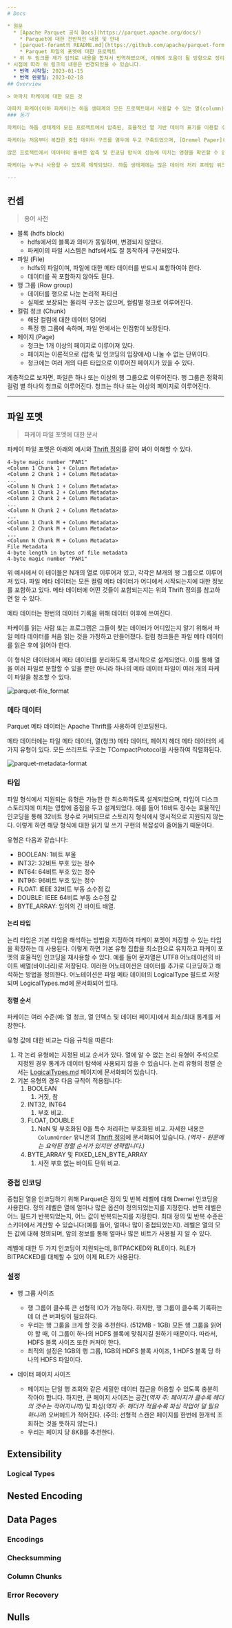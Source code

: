 ```yaml
---
# Docs

* 원문
  * [Apache Parquet 공식 Docs](https://parquet.apache.org/docs/)
    * Parquet에 대한 전반적인 내용 및 안내
  * [parquet-foramt의 README.md](https://github.com/apache/parquet-format#readme)
    * Parquet 파일의 포멧에 대한 프로젝트
  * 위 두 링크를 제가 임의로 내용을 합쳐서 번역하였으며, 이해에 도움이 될 방향으로 정리하였습니다.
* 시점에 따라 위 링크의 내용은 변경되었을 수 있습니다.
  * 번역 시작일: 2023-01-15
  * 번역 완료일: 2023-02-18
## Overview

> 아파치 파케이에 대한 모든 것

아파치 파케이(이하 파케이)는 하둡 생태계의 모든 프로젝트에서 사용할 수 있는 열(column) 기반 저장 방식이며, 어떠한 데이터 처리 프레임워크, 데이터 모델이나 프로그래밍 언어에서도 사용할 수 있다.
### 동기

파케이는 하둡 생태계의 모든 프로젝트에서 압축된, 효율적인 열 기반 데이터 표기를 이용할 수 있게 하기 위해 개발되었다.

파케이는 처음부터 복잡한 중첩 데이터 구조를 염두에 두고 구축되었으며, [Dremel Paper](https://research.google/pubs/pub36632/)에서 제시된 중첩된 데이터의 분해 및 조립 [알고리즘](https://github.com/julienledem/redelm/wiki/The-striping-and-assembly-algorithms-from-the-Dremel-paper)을 사용하였다. 우리는 이 방식이 중첩된 데이터 구조를 단순히 평면화(flatten)하는 것보다 더 우수하다고 생각한다.

많은 프로젝트에서 데이터의 올바른 압축 및 인코딩 방식이 성능에 미치는 영향을 확인할 수 있다. 파케이는 매우 효율적인 데이터 압축 및 인코딩 방식을 지원하도록 제작되었다. 파케이는 컬럼 레벨에서 데이터를 압축하는 것에 특화되어 있으며, 인코딩이 새롭게 발명되고 구현되는 것에 대처할 수 있도록 만들어져 있다.

파케이는 누구나 사용할 수 있도록 제작되었다. 하둡 생태계에는 많은 데이터 처리 프레임 워크가 있으며, 우리는 그 중 일부만 지원하는 것에는 관심이 없었다. 우리는 효율적이고 잘 구현된 열 기반 저장이 광범위하고 종속성을 설정하기 어려운 문제 없이 모든 프레임워크에 유용할 것이라 생각한다.

---
```


## 컨셉

> 용어 사전

* 블록 (hdfs block)
  * hdfs에서의 블록과 의미가 동일하며, 변경되지 않았다.
  * 파케이의 파일 시스템은 hdfs에서도 잘 동작하게 구현되었다.
* 파일 (File)
  * hdfs의 파일이며, 파일에 대한 메타 데이터를 반드시 포함하여야 한다.
  * 데이터를 꼭 포함하지 않아도 된다.
* 행 그룹 (Row group)
  * 데이터를 행으로 나눈 논리적 파티션
  * 실제로 보장되는 물리적 구조는 없으며, 컬럼별 청크로 이루어진다.
* 컬럼 청크 (Chunk)
  * 해당 컬럼에 대한 데이터 덩어리
  * 특정 행 그룹에 속하며, 파일 안에서는 인접함이 보장된다.
* 페이지 (Page)
  * 청크는 1개 이상의 페이지로 이루어져 있다.
  * 페이지는 이론적으로 (압축 및 인코딩의 입장에서) 나눌 수 없는 단위이다.
  * 청크에는 여러 개의 다른 타입으로 이루어진 페이지가 있을 수 있다.

계층적으로 보자면, 파일은 하나 또는 이상의 행 그룹으로 이루어진다. 행 그룹은 정확히 컬럼 별 하나의 청크로 이루어진다. 청크는 하나 또는 이상의 페이지로 이루어진다.

---

## 파일 포멧

> 파케이 파일 포멧에 대한 문서

파케이 파일 포멧은 아래의 예시와 [Thrift 정의](https://github.com/apache/parquet-format/blob/master/src/main/thrift/parquet.thrift)를 같이 봐야 이해할 수 있다.

```
4-byte magic number "PAR1"
<Column 1 Chunk 1 + Column Metadata>
<Column 2 Chunk 1 + Column Metadata>
...
<Column N Chunk 1 + Column Metadata>
<Column 1 Chunk 2 + Column Metadata>
<Column 2 Chunk 2 + Column Metadata>
...
<Column N Chunk 2 + Column Metadata>
...
<Column 1 Chunk M + Column Metadata>
<Column 2 Chunk M + Column Metadata>
...
<Column N Chunk M + Column Metadata>
File Metadata
4-byte length in bytes of file metadata
4-byte magic number "PAR1"
```

위 예시에서 이 테이블은 N개의 열로 이루어져 있고, 각각은 M개의 행 그룹으로 이루어져 있다. 파일 메타 데이터는 모든 컬럼 메타 데이터가 어디에서 시작되는지에 대한 정보를 포함하고 있다. 메타 데이터에 어떤 것들이 포함되는지는 위의 Thrift 정의를 참고하면 알 수 있다.

메타 데이터는 한번의 데이터 기록을 위해 데이터 이후에 쓰여진다.

파케이를 읽는 사람 또는 프로그램은 그들이 찾는 데이터가 어디있는지 알기 위해서 파일 메타 데이터를 처음 읽는 것을 가정하고 만들어졌다. 컬럼 청크들은 파일 메타 데이터를 읽은 후에 읽어야 한다.

이 형식은 데이터에서 메타 데이터를 분리하도록 명시적으로 설계되었다. 이를 통해 열을 여러 파일로 분할할 수 있을 뿐만 아니라 하나의 메타 데이터 파일이 여러 개의 파케이 파일을 참조할 수 있다.

![parquet-file_format](https://camo.githubusercontent.com/e034316c88a806342315126d6b22f90cd88cdf810cb44c7725f63725e9037f96/68747470733a2f2f7261772e6769746875622e636f6d2f6170616368652f706172717565742d666f726d61742f6d61737465722f646f632f696d616765732f46696c654c61796f75742e676966)  

### 메타 데이터

Parquet 메타 데이터는 Apache Thrift를 사용하여 인코딩된다.

메타 데이터에는 파일 메타 데이터, 열(청크) 메타 데이터, 페이지 헤더 메타 데이터의 세 가지 유형이 있다. 모든 쓰리프트 구조는 TCompactProtocol을 사용하여 직렬화된다.

![parquet-metadata-format](https://parquet.apache.org/images/FileFormat.gif)


### 타입

파일 형식에서 지원되는 유형은 가능한 한 최소화하도록 설계되었으며, 타입이 디스크 스토리지에 미치는 영향에 중점을 두고 설계되었다. 예를 들어 16비트 정수는 효율적인 인코딩을 통해 32비트 정수로 커버되므로 스토리지 형식에서 명시적으로 지원되지 않는다. 이렇게 하면 해당 형식에 대한 읽기 및 쓰기 구현의 복잡성이 줄어들기 때문이다.

유형은 다음과 같습니다:

* BOOLEAN: 1비트 부울
* INT32: 32비트 부호 있는 정수
* INT64: 64비트 부호 있는 정수
* INT96: 96비트 부호 있는 정수
* FLOAT: IEEE 32비트 부동 소수점 값
* DOUBLE: IEEE 64비트 부동 소수점 값
* BYTE_ARRAY: 임의의 긴 바이트 배열.

#### 논리 타입

논리 타입은 기본 타입을 해석하는 방법을 지정하여 파케이 포멧이 저장할 수 있는 타입을 확장하는 데 사용된다. 이렇게 하면 기본 유형 집합을 최소한으로 유지하고 파케이 포멧의 효율적인 인코딩을 재사용할 수 있다. 예를 들어 문자열은 UTF8 어노테이션의 바이트 배열(바이너리)로 저장된다. 이러한 어노테이션은 데이터를 추가로 디코딩하고 해석하는 방법을 정의한다. 어노테이션은 파일 메타 데이터의 LogicalType 필드로 저장되며 LogicalTypes.md에 문서화되어 있다.

#### 정렬 순서

파케이는 여러 수준(예: 열 청크, 열 인덱스 및 데이터 페이지)에서 최소/최대 통계를 저장한다.

유형 값에 대한 비교는 다음 규칙을 따른다:

1. 각 논리 유형에는 지정된 비교 순서가 있다. 열에 알 수 없는 논리 유형이 주석으로 지정된 경우 통계가 데이터 탐색에 사용되지 않을 수 있습니다. 논리 유형의 정렬 순서는 [LogicalTypes.md](https://github.com/apache/parquet-format/blob/master/LogicalTypes.md) 페이지에 문서화되어 있습니다.
2. 기본 유형의 경우 다음 규칙이 적용됩니다:
   1. BOOLEAN
      1. 거짓, 참
   2. INT32, INT64
      1. 부호 비교.
   3. FLOAT, DOUBLE
      1. NaN 및 부호화된 0을 특수 처리하는 부호화된 비교. 자세한 내용은 `ColumnOrder` 유니온의 [Thrift 정의](https://github.com/apache/parquet-format/blob/master/src/main/thrift/parquet.thrift)에 문서화되어 있습니다. *(역자 - 원문에는 요약된 정렬 순서가 있지만 생략합니다.)*
   4. BYTE_ARRAY 및 FIXED_LEN_BYTE_ARRAY
      1. 사전 부호 없는 바이트 단위 비교.

### 중첩 인코딩

중첩된 열을 인코딩하기 위해 Parquet은 정의 및 반복 레벨에 대해 Dremel 인코딩을 사용한다. 정의 레벨은 열에 얼마나 많은 옵션이 정의되었는지를 지정한다. 반복 레벨은 어느 필드가 반복되었는지, 어느 값이 반복되는지를 지정한다. 최대 정의 및 반복 수준은 스키마에서 계산할 수 있습니다(예를 들어, 얼마나 많이 중첩되었는지). 레벨은 열의 모든 값에 대해 정의되며, 앞의 정보를 통해 얼마나 많은 비트가 사용될 지 알 수 있다.

레벨에 대한 두 가지 인코딩이 지원되는데, BITPACKED와 RLE이다. RLE가 BITPACKED를 대체할 수 있어 이제 RLE가 사용된다.






### 설정

* 행 그룹 사이즈
  * 행 그룹이 클수록 큰 선형적 IO가 가능하다. 하지만, 행 그룹이 클수록 기록하는데 더 큰 버퍼링이 필요하다.
  * 우리는 행 그룹을 크게 할 것을 추천한다. (512MB - 1GB) 모든 행 그룹을 읽어야 할 때, 이 그룹이 하나의 HDFS 블록에 맞춰지길 원하기 때문이다. 따라서, HDFS 블록 사이즈 또한 커져야 한다.
  * 최적의 설정은 1GB의 행 그룹, 1GB의 HDFS 블록 사이즈, 1 HDFS 블록 당 하나의 HDFS 파일이다.

* 데이터 페이지 사이즈
  * 페이지는 단일 행 조회와 같은 세밀한 데이터 접근을 허용할 수 있도록 충분히 작아야 합니다. 하지만, 큰 페이지 사이즈는 공간(*역자 주: 페이지가 클수록 헤더의 갯수는 적어지니까*) 및 파싱(*역자 주: 헤더가 적을수록 파싱 작업이 덜 필요하니까*) 오버헤드가 적어진다. (주의: 선형적 스캔은 페이지를 한번에 한개씩 조회하는 것을 뜻하지 않는다.)
  * 우리는 페이지 당 8KB를 추천한다.


## Extensibility
### Logical Types
## Nested Encoding
## Data Pages
### Encodings
### Checksumming
### Column Chunks
### Error Recovery
## Nulls